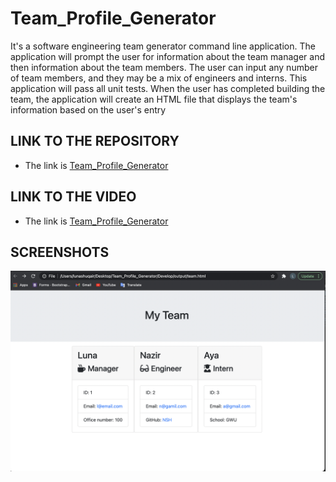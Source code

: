 # Team_Profile_Generator

It's a software engineering team generator command line application. The application will prompt the user for information about the team manager and then information about the team members. The user can input any number of team members, and they may be a mix of engineers and interns. This application will pass all unit tests. When the user has completed building the team, the application will create an HTML file that displays the team's information based on  the user's entry


## LINK TO THE REPOSITORY

- The link is [Team_Profile_Generator](https://github.com/LShuqair/Team_Profile_Generator)


## LINK TO THE VIDEO
- The link is [Team_Profile_Generator](https://docs.google.com/presentation/d/1eTg8fPp4jazs3gSAJG4jT_xzQe4hjLv83sfXn5agVYE/edit?usp=sharing)


## SCREENSHOTS
![Team_Profile_Generator team.html screen shot](Screenshot.png)

